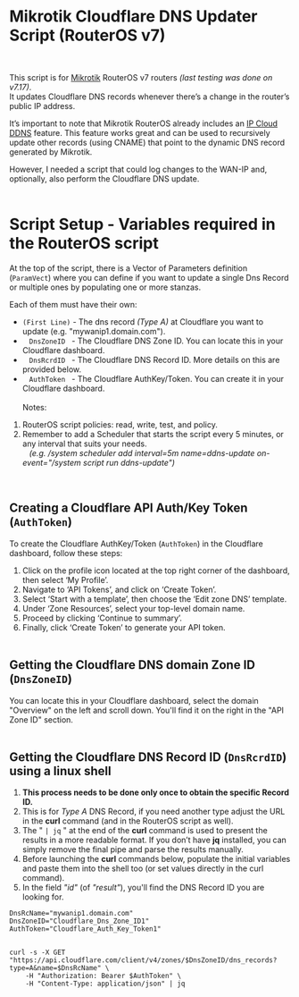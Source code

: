 # Mikrotik Cloudflare DNS Updater Script (RouterOS v7)
<br />

This script is for [Mikrotik](https://mikrotik.com/) RouterOS v7 routers *(last testing was done on v7.17)*.<br />
It updates Cloudflare DNS records whenever there’s a change in the router’s public IP address.

It’s important to note that Mikrotik RouterOS already includes an [IP Cloud DDNS](https://help.mikrotik.com/docs/spaces/ROS/pages/97779929/Cloud#Cloud-DDNS) feature.
This feature works great and can be used to recursively update other records (using CNAME) that point to the dynamic DNS record generated by Mikrotik.

However, I needed a script that could log changes to the WAN-IP and, optionally, also perform the Cloudflare DNS update.
<br /><br />

# Script Setup - Variables required in the RouterOS script

At the top of the script, there is a Vector of Parameters definition (`ParamVect`) where you can define
if you want to update a single Dns Record or multiple ones by populating one or more stanzas.

Each of them must have their own:
* `(First Line)` - The dns record *(Type A)* at Cloudflare you want to update (e.g. "mywanip1.domain.com").
* &nbsp;&nbsp;&nbsp;`DnsZoneID`&nbsp;&nbsp; - The Cloudflare DNS Zone ID. You can locate this in your Cloudflare dashboard.
* &nbsp;&nbsp;&nbsp;`DnsRcrdID`&nbsp;&nbsp; - The Cloudflare DNS Record ID. More details on this are provided below.
* &nbsp;&nbsp;&nbsp;`AuthToken`&nbsp;&nbsp; - The Cloudflare AuthKey/Token. You can create it in your Cloudflare dashboard.
<br /><br />
Notes:<br />
1. RouterOS script policies: read, write, test, and policy.<br />
2. Remember to add a Scheduler that starts the script every 5 minutes, or any interval that suits your needs.
<br />&nbsp;&nbsp;&nbsp;*(e.g. /system scheduler add interval=5m name=ddns-update on-event="/system script run ddns-update")*<br />
<br />

## Creating a Cloudflare API Auth/Key **Token** (`AuthToken`)

To create the Cloudflare AuthKey/Token (`AuthToken`) in the Cloudflare dashboard, follow these steps:

1. Click on the profile icon located at the top right corner of the dashboard, then select ‘My Profile’.
2. Navigate to ‘API Tokens’, and click on ‘Create Token’.
3. Select ‘Start with a template’, then choose the ‘Edit zone DNS’ template.
4. Under ‘Zone Resources’, select your top-level domain name.
5. Proceed by clicking ‘Continue to summary’.
6. Finally, click ‘Create Token’ to generate your API token.
<br /><br />

## Getting the Cloudflare DNS domain Zone ID (`DnsZoneID`)

You can locate this in your Cloudflare dashboard, select the domain "Overview" on the left and scroll down.
You'll find it on the right in the "API Zone ID" section.
<br /><br />

## Getting the Cloudflare DNS Record ID (`DnsRcrdID`) using a linux shell

1. **This process needs to be done only once to obtain the specific Record ID.**
2. This is for *Type A* DNS Record, if you need another type adjust the URL in the **curl** command (and in the RouterOS script as well).
3. The  " `| jq` "  at the end of the **curl** command is used to present the results in a more readable format. If you don’t have **jq** installed, you can simply remove the final pipe and parse the results manually.
4. Before launching the **curl** commands below, populate the initial variables and paste them into the shell too (or set values directly in the curl command).
5. In the field *"id"* (of *"result"*), you'll find the DNS Record ID you are looking for.

```
DnsRcName="mywanip1.domain.com"
DnsZoneID="Cloudflare_Dns_Zone_ID1"
AuthToken="Cloudflare_Auth_Key_Token1"


curl -s -X GET "https://api.cloudflare.com/client/v4/zones/$DnsZoneID/dns_records?type=A&name=$DnsRcName" \
	-H "Authorization: Bearer $AuthToken" \
	-H "Content-Type: application/json" | jq
```
